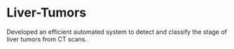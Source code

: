 # Liver-Tumors
Developed an efficient automated system to detect and classify the stage of liver tumors from CT scans.
